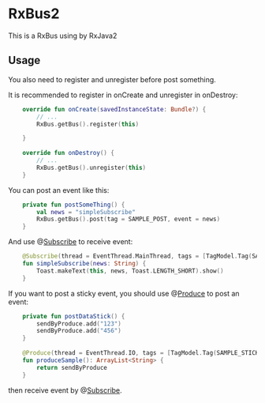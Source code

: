 RxBus2
=======
This is a RxBus using by RxJava2

## Usage

You also need to register and unregister before post something.

It is recommended to register in onCreate and unregister in onDestroy:
```kotlin
    override fun onCreate(savedInstanceState: Bundle?) {
        // ...
        RxBus.getBus().register(this)

    }
    
    override fun onDestroy() {
        // ...
        RxBus.getBus().unregister(this)
    }
```

You can post an event like this:
```kotlin
    private fun postSomeThing() {
        val news = "simpleSubscribe"
        RxBus.getBus().post(tag = SAMPLE_POST, event = news)
    }
```

And use @[Subscribe](/library/src/main/java/com/github/ininmm/library/annotation/Subscribe.kt) to receive event:
```kotlin
    @Subscribe(thread = EventThread.MainThread, tags = [TagModel.Tag(SAMPLE_POST)])
    fun simpleSubscribe(news: String) {
        Toast.makeText(this, news, Toast.LENGTH_SHORT).show()
    }
```

If you want to post a sticky event, you should use @[Produce](/library/src/main/java/com/github/ininmm/library/annotation/Produce.kt) to post an event:
```kotlin
    private fun postDataStick() {
        sendByProduce.add("123")
        sendByProduce.add("456")
    }
    
    @Produce(thread = EventThread.IO, tags = [TagModel.Tag(SAMPLE_STICK)])
    fun produceSample(): ArrayList<String> {
        return sendByProduce
    }
```
then receive event by @[Subscribe](/library/src/main/java/com/github/ininmm/library/annotation/Subscribe.kt).
